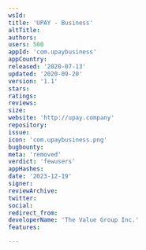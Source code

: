 ```yaml
---
wsId: 
title: 'UPAY - Business'
altTitle: 
authors: 
users: 500
appId: 'com.upaybusiness'
appCountry: 
released: '2020-07-13'
updated: '2020-09-20'
version: '1.1'
stars: 
ratings: 
reviews: 
size: 
website: 'http://upay.company'
repository: 
issue: 
icon: 'com.upaybusiness.png'
bugbounty: 
meta: 'removed'
verdict: 'fewusers'
appHashes: 
date: '2023-12-19'
signer: 
reviewArchive: 
twitter: 
social: 
redirect_from: 
developerName: 'The Value Group Inc.'
features: 

---
```


